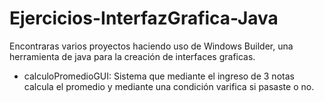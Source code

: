 # Ejercicios-InterfazGrafica-Java

Encontraras varios proyectos haciendo uso de Windows Builder, una herramienta de java para la creación de interfaces graficas.

   - calculoPromedioGUI: Sistema que mediante el ingreso de 3 notas calcula el promedio y mediante una condición varifica si pasaste o no.

